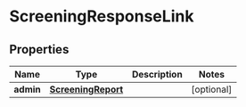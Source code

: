 
# ScreeningResponseLink

## Properties
Name | Type | Description | Notes
------------ | ------------- | ------------- | -------------
**admin** | [**ScreeningReport**](ScreeningReport.md) |  |  [optional]



